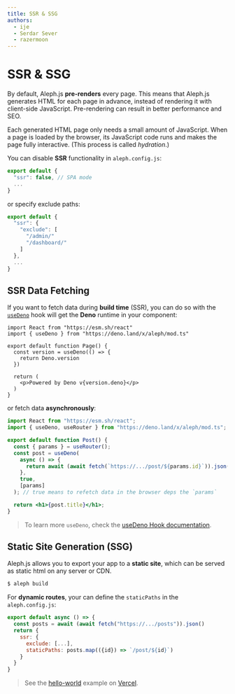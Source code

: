 ```yaml
---
title: SSR & SSG
authors:
  - ije
  - Serdar Sever
  - razermoon
---
```


# SSR & SSG

By default, Aleph.js **pre-renders** every page. This means that Aleph.js generates HTML for each page in advance, instead of rendering it with client-side JavaScript. Pre-rendering can result in better performance and SEO.

Each generated HTML page only needs a small amount of JavaScript. When a page is loaded by the browser, its JavaScript code runs and makes the page fully interactive. (This process is called _hydration_.)

You can disable **SSR** functionality in `aleph.config.js`:

```javascript
export default {
  "ssr": false, // SPA mode
  ...
}
```

or specify exclude paths:

```javascript
export default {
  "ssr": {
    "exclude": [
      "/admin/"
      "/dashboard/"
    ]
  },
  ...
}
```

## SSR Data Fetching

If you want to fetch data during **build time** (SSR), you can do so with the [`useDeno`](/docs/api-reference/mod.ts#useDeno) hook will get the **Deno** runtime in your component:

```jsx{5-7}
import React from "https://esm.sh/react"
import { useDeno } from "https://deno.land/x/aleph/mod.ts"

export default function Page() {
  const version = useDeno(() => {
    return Deno.version
  })

  return (
    <p>Powered by Deno v{version.deno}</p>
  )
}
```

or fetch data **asynchronously**:

```jsx
import React from "https://esm.sh/react";
import { useDeno, useRouter } from "https://deno.land/x/aleph/mod.ts";

export default function Post() {
  const { params } = useRouter();
  const post = useDeno(
    async () => {
      return await (await fetch(`https://.../post/${params.id}`)).json();
    },
    true,
    [params]
  ); // true means to refetch data in the browser deps the `params`

  return <h1>{post.title}</h1>;
}
```

> To learn more `useDeno`, check the [useDeno Hook documentation](/docs/advanced-features/use-deno-hook).

## Static Site Generation (SSG)

Aleph.js allows you to export your app to a **static site**, which can be served as static html on any server or CDN.

```bash
$ aleph build
```

For **dynamic routes**, your can define the `staticPaths` in the `aleph.config.js`:

```javascript
export default async () => {
  const posts = await (await fetch("https://.../posts")).json()
  return {
    ssr: {
      exclude: [...],
      staticPaths: posts.map(({id}) => `/post/${id}`)
    }
  }
}
```

> See the [hello-world](https://alephjs-hello-world.vercel.app/) example on [Vercel](https://vercel.com).
